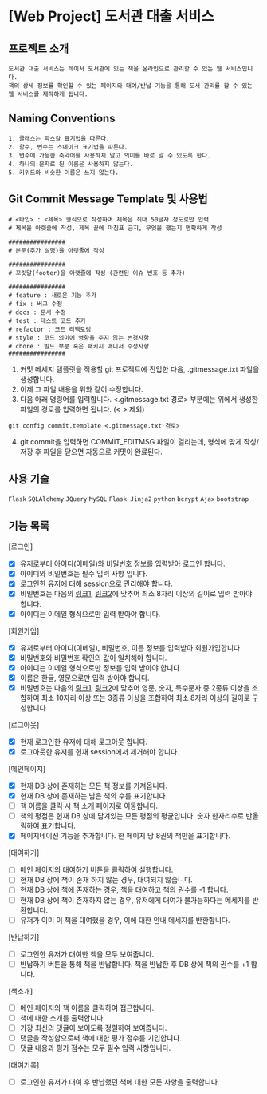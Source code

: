 # [Web Project] 도서관 대출 서비스

## 프로젝트 소개
```
도서관 대출 서비스는 레이서 도서관에 있는 책을 온라인으로 관리할 수 있는 웹 서비스입니다. 
책의 상세 정보를 확인할 수 있는 페이지와 대여/반납 기능을 통해 도서 관리를 할 수 있는 웹 서비스를 제작하게 됩니다.
```
## Naming Conventions
```
1. 클래스는 파스칼 표기법을 따른다.
2. 함수, 변수는 스네이크 표기법을 따른다.
3. 변수에 가능한 축약어를 사용하지 말고 의미를 바로 알 수 있도록 한다.
4. 하나의 문자로 된 이름은 사용하지 않는다.
5. 키워드와 비슷한 이름은 쓰지 않는다.
```

## Git Commit Message Template 및 사용법
```
# <타입> : <제목> 형식으로 작성하며 제목은 최대 50글자 정도로만 입력
# 제목을 아랫줄에 작성, 제목 끝에 마침표 금지, 무엇을 했는지 명확하게 작성

################
# 본문(추가 설명)을 아랫줄에 작성

################
# 꼬릿말(footer)을 아랫줄에 작성 (관련된 이슈 번호 등 추가)

################
# feature : 새로운 기능 추가
# fix : 버그 수정
# docs : 문서 수정
# test : 테스트 코드 추가
# refactor : 코드 리팩토링
# style : 코드 의미에 영향을 주지 않는 변경사항
# chore : 빌드 부분 혹은 패키지 매니저 수정사항
################
```

1. 커밋 메세지 템플릿을 적용할 git 프로젝트에 진입한 다음, .gitmessage.txt 파일을 생성합니다.
2. 이제 그 파일 내용을 위와 같이 수정합니다.
3. 다음 아래 명령어를 입력합니다. <.gitmessage.txt 경로> 부분에는 위에서 생성한 파일의 경로를 입력하면 됩니다. (< > 제외)
```
git config commit.template <.gitmessage.txt 경로>
```
4. git commit을 입력하면 COMMIT_EDITMSG 파일이 열리는데, 형식에 맞게 작성/저장 후 파일을 닫으면 자동으로 커밋이 완료된다.

## 사용 기술
`Flask` `SQLAlchemy` `JQuery` `MySQL` `Flask Jinja2` `python` `bcrypt` `Ajax` `bootstrap`

## 기능 목록
[로그인]
- [X] 유저로부터 아이디(이메일)와 비밀번호 정보를 입력받아 로그인 합니다. 
- [X] 아이디와 비밀번호는 필수 입력 사항 입니다.
- [X] 로그인한 유저에 대해 session으로 관리해야 합니다.
- [X] 비밀번호는 다음의 [링크1](https://www.law.go.kr/%ED%96%89%EC%A0%95%EA%B7%9C%EC%B9%99/(%EA%B0%9C%EC%9D%B8%EC%A0%95%EB%B3%B4%EB%B3%B4%ED%98%B8%EC%9C%84%EC%9B%90%ED%9A%8C)%EA%B0%9C%EC%9D%B8%EC%A0%95%EB%B3%B4%EC%9D%98%EA%B8%B0%EC%88%A0%EC%A0%81%C2%B7%EA%B4%80%EB%A6%AC%EC%A0%81%EB%B3%B4%ED%98%B8%EC%A1%B0%EC%B9%98%EA%B8%B0%EC%A4%80/(2020-5,20200811)), [링크2](https://www.kisa.or.kr/public/laws/laws3_View.jsp?cPage=7&mode=view&p_No=259&b_No=259&d_No=102&ST=T&SV=)에 맞추어 최소 8자리 이상의 길이로 입력 받아야 합니다.
- [X] 아이디는 이메일 형식으로만 입력 받아야 합니다.

[회원가입]
- [X] 유저로부터 아이디(이메일), 비밀번호, 이름 정보를 입력받아 회원가입합니다.
- [X] 비밀번호와 비밀번호 확인의 값이 일치해야 합니다.
- [X] 아이디는 이메일 형식으로만 정보를 입력 받아야 합니다.
- [X] 이름은 한글, 영문으로만 입력 받아야 합니다.
- [X] 비밀번호는 다음의 [링크1](https://www.law.go.kr/%ED%96%89%EC%A0%95%EA%B7%9C%EC%B9%99/(%EA%B0%9C%EC%9D%B8%EC%A0%95%EB%B3%B4%EB%B3%B4%ED%98%B8%EC%9C%84%EC%9B%90%ED%9A%8C)%EA%B0%9C%EC%9D%B8%EC%A0%95%EB%B3%B4%EC%9D%98%EA%B8%B0%EC%88%A0%EC%A0%81%C2%B7%EA%B4%80%EB%A6%AC%EC%A0%81%EB%B3%B4%ED%98%B8%EC%A1%B0%EC%B9%98%EA%B8%B0%EC%A4%80/(2020-5,20200811)), [링크2](https://www.kisa.or.kr/public/laws/laws3_View.jsp?cPage=7&mode=view&p_No=259&b_No=259&d_No=102&ST=T&SV=)에 맞추어 영문, 숫자, 특수문자 중 2종류 이상을 조합하여 최소 10자리 이상 또는 3종류 이상을 조합하여 최소 8자리 이상의 길이로 구성합니다.

[로그아웃]
- [X] 현재 로그인한 유저에 대해 로그아웃 합니다.
- [X] 로그아웃한 유저를 현재 session에서 제거해야 합니다.

[메인페이지]
- [X] 현재 DB 상에 존재하는 모든 책 정보를 가져옵니다.
- [X] 현재 DB 상에 존재하는 남은 책의 수를 표기합니다.
- [ ] 책 이름을 클릭 시 책 소개 페이지로 이동합니다.
- [ ] 책의 평점은 현재 DB 상에 담겨있는 모든 평점의 평균입니다. 숫자 한자리수로 반올림하여 표기합니다.
- [X] 페이지네이션 기능을 추가합니다. 한 페이지 당 8권의 책만을 표기합니다.

[대여하기]
- [ ] 메인 페이지의 대여하기 버튼을 클릭하여 실행합니다.
- [ ] 현재 DB 상에 책이 존재 하지 않는 경우, 대여되지 않습니다.
- [ ] 현재 DB 상에 책에 존재하는 경우, 책을 대여하고 책의 권수를 -1 합니다.
- [ ] 현재 DB 상에 책이 존재하지 않는 경우, 유저에게 대여가 불가능하다는 메세지를 반환합니다.
- [ ] 유저가 이미 이 책을 대여했을 경우, 이에 대한 안내 메세지를 반환합니다.

[반납하기]
- [ ] 로그인한 유저가 대여한 책을 모두 보여줍니다.
- [ ] 반납하기 버튼을 통해 책을 반납합니다. 책을 반납한 후 DB 상에 책의 권수를 +1 합니다.

[책소개]
- [ ] 메인 페이지의 책 이름을 클릭하여 접근합니다.
- [ ] 책에 대한 소개를 출력합니다.
- [ ] 가장 최신의 댓글이 보이도록 정렬하여 보여줍니다.
- [ ] 댓글을 작성함으로써 책에 대한 평가 점수를 기입합니다.
- [ ] 댓글 내용과 평가 점수는 모두 필수 입력 사항입니다.

[대여기록]
- [ ] 로그인한 유저가 대여 후 반납했던 책에 대한 모든 사항을 출력합니다.